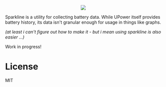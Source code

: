 <div align='center'>
	<img src='https://safe.saya.moe/rdVO6x3lVloD.png'>
</div>

Sparkline is a utility for collecting battery data.
While UPower itself provides battery history, its data isn't granular
enough for usage in things like graphs.

*(at least i can't figure out how to make it - but i mean using sparkline is also easier ...)*

Work in progress!

# License
MIT
